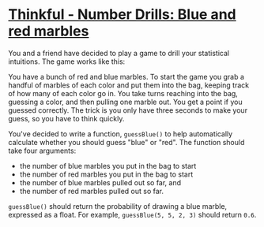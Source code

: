 # [Thinkful - Number Drills: Blue and red marbles](https://www.codewars.com/kata/thinkful-number-drills-blue-and-red-marbles "https://www.codewars.com/kata/5862f663b4e9d6f12b00003b")

You and a friend have decided to play a game to drill your statistical intuitions. The game works like this:

You have a bunch of red and blue marbles. To start the game you grab a handful of marbles of each color and put them into the bag, keeping track of how many of each color go in. You take turns reaching into the bag, guessing a color, and then pulling one marble out. You get a point if you guessed correctly. The trick is you only have three seconds to make your guess, so you have to think quickly.

You've decided to write a function, `guessBlue()` to help automatically calculate whether you should guess "blue" or "red". The function should take four arguments:

 * the number of blue marbles you put in the bag to start
 * the number of red marbles you put in the bag to start
 * the number of blue marbles pulled out so far, and
 * the number of red marbles pulled out so far.

`guessBlue()` should return the probability of drawing a blue marble, expressed as a float. For example, `guessBlue(5, 5, 2, 3)` should return `0.6`.